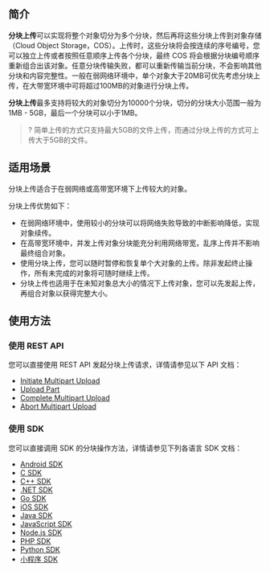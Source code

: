 ## 简介

**分块上传**可以实现将整个对象切分为多个分块，然后再将这些分块上传到对象存储（Cloud Object Storage，COS）。上传时，这些分块将会按连续的序号编号，您可以独立上传或者按照任意顺序上传各个分块，最终 COS 将会根据分块编号顺序重新组合出该对象。任意分块传输失败，都可以重新传输当前分块，不会影响其他分块和内容完整性。一般在弱网络环境中，单个对象大于20MB可优先考虑分块上传，在大带宽环境中可将超过100MB的对象进行分块上传。

**分块上传**最多支持将较大的对象切分为10000个分块，切分的分块大小范围一般为1MB - 5GB，最后一个分块可以小于1MB。

>? 简单上传的方式只支持最大5GB的文件上传，而通过分块上传的方式可上传大于5GB的文件。
>

## 适用场景
分块上传适合于在弱网络或高带宽环境下上传较大的对象。

分块上传优势如下：

- 在弱网络环境中，使用较小的分块可以将网络失败导致的中断影响降低，实现对象续传。
- 在高带宽环境中，并发上传对象分块能充分利用网络带宽，乱序上传并不影响最终组合对象。
- 使用分块上传，您可以随时暂停和恢复单个大对象的上传。除非发起终止操作，所有未完成的对象将可随时继续上传。
- 分块上传也适用于在未知对象总大小的情况下上传对象，您可以先发起上传，再组合对象以获得完整大小。


## 使用方法

### 使用 REST API

您可以直接使用 REST API 发起分块上传请求，详情请参见以下 API 文档：

- [Initiate Multipart Upload](https://intl.cloud.tencent.com/document/product/436/7746)
- [Upload Part](https://intl.cloud.tencent.com/document/product/436/7750)
- [Complete Multipart Upload](https://intl.cloud.tencent.com/document/product/436/7742)
- [Abort Multipart Upload](https://intl.cloud.tencent.com/document/product/436/7740)

### 使用 SDK

您可以直接调用 SDK 的分块操作方法，详情请参见下列各语言 SDK 文档：

- [Android SDK](https://intl.cloud.tencent.com/document/product/436/37674)
- [C SDK](https://intl.cloud.tencent.com/document/product/436/31518)
- [C++ SDK](https://intl.cloud.tencent.com/document/product/436/31522)
- [.NET SDK](https://intl.cloud.tencent.com/document/product/436/38062)
- [Go SDK](https://intl.cloud.tencent.com/document/product/436/31526)
- [iOS SDK](https://intl.cloud.tencent.com/document/product/436/37683)
- [Java SDK](https://intl.cloud.tencent.com/document/product/436/31534)
- [JavaScript SDK](https://intl.cloud.tencent.com/document/product/436/31538)
- [Node.js SDK](https://intl.cloud.tencent.com/document/product/436/31710)
- [PHP SDK](https://intl.cloud.tencent.com/document/product/436/31542)
- [Python SDK](https://intl.cloud.tencent.com/document/product/436/31546)
- [小程序 SDK](https://www.tencentcloud.com/document/product/436/43881)
